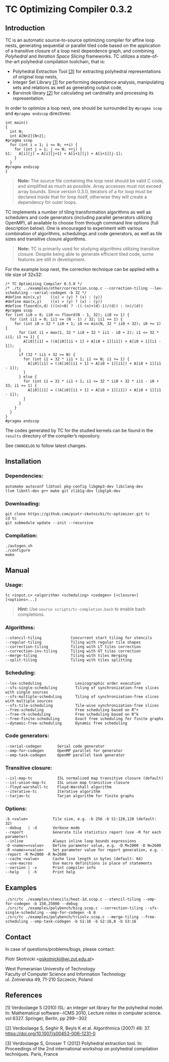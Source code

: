 TC Optimizing Compiler 0.3.2
============================

Introduction
------------

TC is an automatic source-to-source optimizing compiler for affine loop nests, generating sequential or parallel tiled code based on the application of a transitive closure of a loop nest dependence graph, and combining *Polyhedral* and *Iteration Space Slicing* frameworks. TC utilizes a state-of-the-art polyhedral compilation toolchain, that is:

- Polyhedral Extraction Tool [\[3\]](#references) for extracting polyhedral representations of original loop nests,
- Integer Set Library [\[1\]](#references) for performing dependence analysis, manipulating sets and relations as well as generating output code, 
- Barvinok library [\[2\]](#references) for calculating set cardinality and processing its representation.

In order to optimize a loop nest, one should be surrounded by `#pragma scop` and `#pragma endscop` directives:

    int main()
    {
      int N;
      int A[N+2][N+2];
    #pragma scop
      for (int i = 1; i <= N; ++i) {
        for (int j = 1; j <= N; ++j) {
    S1:   A[i][j] = A[i][j+1] + A[i+1][j] + A[i+1][j-1];
        }
      }
    #pragma endscop
    }

> **Note:** The source file containing the loop nest should be valid C code, and simplified as much as possible. Array accesses must not exceed array bounds. Since version 0.3.0, iterators of a for loop must be declared inside that for loop itself, otherwise they will create a dependency for outer loops.

TC implements a number of tiling transformation algorithms as well as schedulers and code generators (including parallel generators utilizing OpenMP), all available to choose from through command line options (full description below). One is encouraged to experiment with various combination of algorithms, schedulings and code generators, as well as tile sizes and transitive closure algorithms.

> **Note:** TC is primarily used for studying algorithms utilizing transitive closure. Despite being able to generate efficient tiled code, some features are still in development.

For the example loop nest, the correction technique can be applied with a tile size of 32x32:

    /* TC Optimizing Compiler 0.3.0 */
    /* ./tc ../examples/other/correction.scop.c --correction-tiling --lex-scheduling --serial-codegen -b 32 */
    #define min(x,y)    ((x) < (y) ? (x) : (y))
    #define max(x,y)    ((x) > (y) ? (x) : (y))
    #define floord(n,d) (((n)<0) ? -((-(n)+(d)-1)/(d)) : (n)/(d))
    #pragma scop
    for (int ii0 = 0; ii0 <= floord(N - 1, 32); ii0 += 1) {
      for (int ii1 = 0; ii1 <= (N - 1) / 32; ii1 += 1) {
        for (int i0 = 32 * ii0 + 1; i0 <= min(N, 32 * ii0 + 32); i0 += 1) {
          for (int i1 = max(1, 32 * ii0 + 32 * ii1 - i0 + 2); i1 <= 32 * ii1; i1 += 1) {
            A[i0][i1] = ((A[i0][i1 + 1] + A[i0 + 1][i1]) + A[i0 + 1][i1 - 1]);
          }
          if (32 * ii1 + 32 >= N) {
            for (int i1 = 32 * ii1 + 1; i1 <= N; i1 += 1) {
              A[i0][i1] = ((A[i0][i1 + 1] + A[i0 + 1][i1]) + A[i0 + 1][i1 - 1]);
            }
          } else {
            for (int i1 = 32 * ii1 + 1; i1 <= 32 * ii0 + 32 * ii1 - i0 + 33; i1 += 1) {
              A[i0][i1] = ((A[i0][i1 + 1] + A[i0 + 1][i1]) + A[i0 + 1][i1 - 1]);
            }
          }
        }
      }
    }
    #pragma endscop

The codes generated by TC for the studied kernels can be found in the `results` directory of the compiler’s repository.

See `CHANGELOG` to follow latest changes.

Installation
------------

### Dependencies:

    automake autoconf libtool pkg-config libgmp3-dev libclang-dev
    llvm libntl-dev g++ make git zlib1g-dev libglpk-dev

### Downloading:

    git clone https://github.com/piotr-skotnicki/tc-optimizer.git tc
    cd tc
    git submodule update --init --recursive

### Compilation:

    ./autogen.sh
    ./configure
    make

Manual
------

### Usage:

    tc <input.c> <algorithm> <scheduling> <codegen> [<closure>] [<options>...]

> **Hint:** Use `source scripts/tc-completion.bash` to enable bash completions.

### Algorithms:

    --stencil-tiling             Concurrent start tiling for stencils
    --regular-tiling             Tiling with regular tile shapes
    --correction-tiling          Tiling with LT tiles correction
    --correction-inv-tiling      Tiling with GT tiles correction
    --merge-tiling               Tiling with tiles merging
    --split-tiling               Tiling with tiles splitting

### Scheduling:

    --lex-scheduling               Lexicographic order execution
    --sfs-single-scheduling        Tiling of synchronization-free slices with single sources
    --sfs-multiple-scheduling      Tiling of synchronization-free slices with multiple sources
    --sfs-tile-scheduling          Tile-wise synchronization-free slices
    --free-scheduling              Free scheduling based on R^+
    --free-rk-scheduling           Free scheduling based on R^k
    --free-finite-scheduling       Exact free scheduling for finite graphs
    --dynamic-free-scheduling      Dynamic free scheduling

### Code generators:

    --serial-codegen       Serial code generator
    --omp-for-codegen      OpenMP parallel for generator
    --omp-task-codegen     OpenMP parallel task generator

### Transitive closure:

    --isl-map-tc           ISL normalized map transitive closure (default)
    --isl-union-map-tc     ISL union map transitive closure
    --floyd-warshall-tc    Floyd-Warshall algorithm
    --iterative-tc         Iterative algorithm
    --tarjan-tc            Tarjan algorithm for finite graphs

### Options:

    -b <value>           Tile size, e.g. -b 256 -b S1:128,128 (default: 32)
    --debug   | -d       Verbose mode
    --report             Generate tile statistics report (use -R for each parameter)
    --inline             Always inline loop bounds expressions
    -D <name>=<value>    Define parameter value, e.g. -D M=2000 -D N=2600
    -R <name>=<value>    Set parameter value for report generation, e.g. --report -R M=2000 -R N=2600
    --cache <value>      Cache line length in bytes (default: 64)
    --use-macros         Use macro definitions in place of statements
    --version | -v       Print compiler info
    --help    | -h       Print help

Examples
--------

    ./src/tc ./examples/stencils/heat-1d.scop.c --stencil-tiling --omp-for-codegen -b 150,25000 --debug
    ./src/tc ./examples/polybench/bicg.scop.c --correction-tiling --sfs-single-scheduling --omp-for-codegen -b 8
    ./src/tc ./examples/polybench/trisolv.scop.c --merge-tiling --free-scheduling --omp-task-codegen -b S1:16 -b S2:16,8 -b S3:16

Contact
-------

In case of questions/problems/bugs, please contact:

Piotr Skotnicki \<<pskotnicki@wi.zut.edu.pl>\>

West Pomeranian University of Technology \
Faculty of Computer Science and Information Technology \
ul. Zolnierska 49, 71-210 Szczecin, Poland

References
----------

[1] Verdoolaege S (2010) ISL: an integer set library for the polyhedral model. In: Mathematical software--ICMS 2010, Lecture notes in computer science. vol 6327. Springer, Berlin, pp 299--302

[2] Verdoolaege S, Seghir R, Beyls K et al. Algorithmica (2007) 48: 37. https://doi.org/10.1007/s00453-006-1231-0

[3] Verdoolaege S, Grosser T (2012) Polyhedral extraction tool. In: Proceedings of the 2nd international workshop on polyhedral compilation techniques. Paris, France
